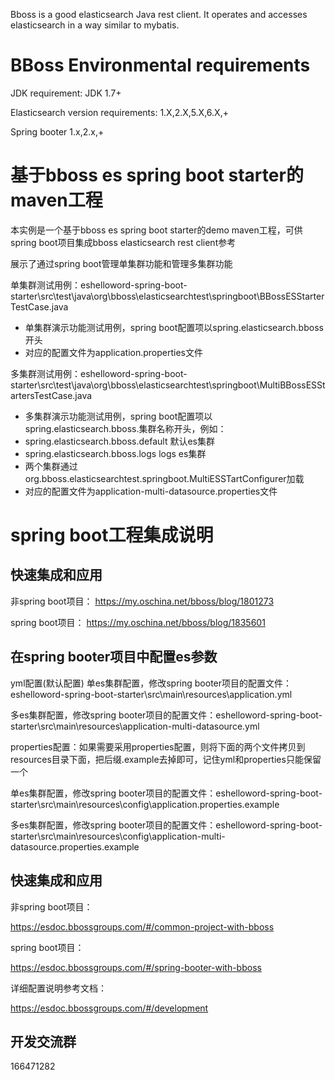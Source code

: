 Bboss is a good elasticsearch Java rest client. It operates and accesses elasticsearch in a way similar to mybatis.

# BBoss Environmental requirements

JDK requirement: JDK 1.7+

Elasticsearch version requirements: 1.X,2.X,5.X,6.X,+

Spring booter 1.x,2.x,+
# 基于bboss es spring boot starter的maven工程
本实例是一个基于bboss es spring boot starter的demo maven工程，可供spring boot项目集成bboss elasticsearch rest client参考

展示了通过spring boot管理单集群功能和管理多集群功能

单集群测试用例：eshelloword-spring-boot-starter\src\test\java\org\bboss\elasticsearchtest\springboot\BBossESStarterTestCase.java
 * 单集群演示功能测试用例，spring boot配置项以spring.elasticsearch.bboss开头
 * 对应的配置文件为application.properties文件
 
多集群测试用例：eshelloword-spring-boot-starter\src\test\java\org\bboss\elasticsearchtest\springboot\MultiBBossESStartersTestCase.java
 * 多集群演示功能测试用例，spring boot配置项以spring.elasticsearch.bboss.集群名称开头，例如：
 * spring.elasticsearch.bboss.default 默认es集群
 * spring.elasticsearch.bboss.logs  logs es集群
 * 两个集群通过 org.bboss.elasticsearchtest.springboot.MultiESSTartConfigurer加载
 * 对应的配置文件为application-multi-datasource.properties文件

# spring boot工程集成说明
## 快速集成和应用 
非spring boot项目：
https://my.oschina.net/bboss/blog/1801273 

spring boot项目：
https://my.oschina.net/bboss/blog/1835601


## 在spring booter项目中配置es参数
yml配置(默认配置)
单es集群配置，修改spring booter项目的配置文件：eshelloword-spring-boot-starter\src\main\resources\application.yml

多es集群配置，修改spring booter项目的配置文件：eshelloword-spring-boot-starter\src\main\resources\application-multi-datasource.yml

properties配置：如果需要采用properties配置，则将下面的两个文件拷贝到resources目录下面，把后缀.example去掉即可，记住yml和properties只能保留一个

单es集群配置，修改spring booter项目的配置文件：eshelloword-spring-boot-starter\src\main\resources\config\application.properties.example

多es集群配置，修改spring booter项目的配置文件：eshelloword-spring-boot-starter\src\main\resources\config\application-multi-datasource.properties.example

## 快速集成和应用 

非spring boot项目：

https://esdoc.bbossgroups.com/#/common-project-with-bboss

spring boot项目：

https://esdoc.bbossgroups.com/#/spring-booter-with-bboss

详细配置说明参考文档：

https://esdoc.bbossgroups.com/#/development

## 开发交流群
166471282
  